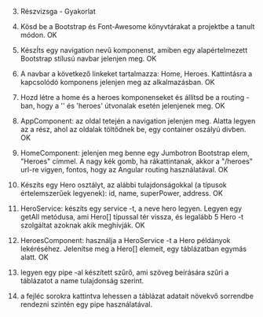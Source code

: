 3. Részvizsga - Gyakorlat
1. Kösd be a Bootstrap és Font-Awesome könyvtárakat a projektbe a tanult módon.
OK
2. KészÍts egy navigation nevű komponenst, amiben egy alapértelmezett Bootstrap stílusú navbar jelenjen meg.
OK
3. A navbar a következő linkeket tartalmazza: Home, Heroes. Kattintásra a kapcsolódó komponens jelenjen meg az alkalmazásban.
OK
4. Hozd létre a home és a heroes komponenseket és állítsd be a routing -ban, hogy a '' és 'heroes' útvonalak esetén jelenjenek meg.
OK
5. AppComponent: az oldal tetején a navigation jelenjen meg. Alatta legyen az a rész, ahol az oldalak töltődnek be, egy container oszályú divben.
OK
6. HomeComponent: jelenjen meg benne egy Jumbotron Bootstrap elem, "Heroes" címmel. A nagy kék gomb, ha rákattintanak, akkor a "/heroes" url-re vigyen, fontos, hogy az Angular routing használatával.
OK
7. Készíts egy Hero osztályt, az alábbi tulajdonságokkal (a típusok értelemszerűek legyenek): id, name, superPower, address.
OK
8. HeroService: készíts egy service -t, a neve hero legyen. Legyen egy getAll metódusa, ami Hero[] típussal tér vissza, és legalább 5 Hero -t szolgáltat azoknak akik meghívják.
OK
9. HeroesComponent: használja a HeroService -t a Hero példányok lekéréséhez. Jelenítse meg a Hero[] elemeit, egy táblázatban egymás alatt.
OK
10. legyen egy pipe -al készített szűrő, ami szöveg beírására szűri a táblázatot a name tulajdonság szerint.

11. a fejléc sorokra kattintva lehessen a táblázat adatait növekvő sorrendbe rendezni szintén egy pipe használatával.
